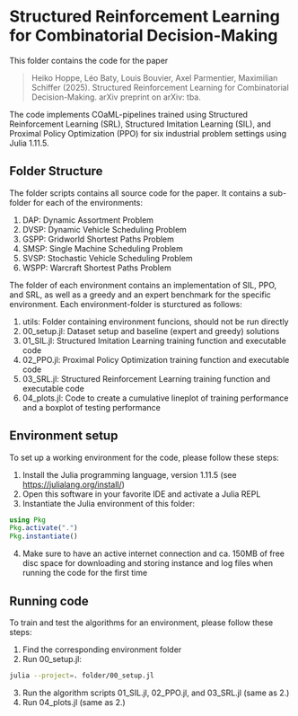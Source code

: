 # Structured Reinforcement Learning for Combinatorial Decision-Making

This folder contains the code for the paper

> Heiko Hoppe, Léo Baty, Louis Bouvier, Axel Parmentier, Maximilian Schiffer (2025). Structured Reinforcement Learning for Combinatorial Decision-Making. arXiv preprint on arXiv: tba.

The code implements COaML-pipelines trained using Structured Reinforcement Learning (SRL), Structured Imitation Learning (SIL), and Proximal Policy Optimization (PPO) for six industrial problem settings using Julia 1.11.5.

## Folder Structure

The folder scripts contains all source code for the paper. It contains a sub-folder for each of the environments:
1. DAP: Dynamic Assortment Problem
2. DVSP: Dynamic Vehicle Scheduling Problem
3. GSPP: Gridworld Shortest Paths Problem
4. SMSP: Single Machine Scheduling Problem
5. SVSP: Stochastic Vehicle Scheduling Problem
6. WSPP: Warcraft Shortest Paths Problem

The folder of each environment contains an implementation of SIL, PPO, and SRL, as well as a greedy and an expert benchmark for the specific environment. Each environment-folder is sturctured as follows:
1. utils: Folder containing environment funcions, should not be run directly
2. 00_setup.jl: Dataset setup and baseline (expert and greedy) solutions
3. 01_SIL.jl: Structured Imitation Learning training function and executable code
4. 02_PPO.jl: Proximal Policy Optimization training function and executable code
5. 03_SRL.jl: Structured Reinforcement Learning training function and executable code
6. 04_plots.jl: Code to create a cumulative lineplot of training performance and a boxplot of testing performance

## Environment setup

To set up a working environment for the code, please follow these steps:
1. Install the Julia programming language, version 1.11.5 (see https://julialang.org/install/)
2. Open this software in your favorite IDE and activate a Julia REPL
3. Instantiate the Julia environment of this folder:
```julia
using Pkg
Pkg.activate(".")
Pkg.instantiate()
```
4. Make sure to have an active internet connection and ca. 150MB of free disc space for downloading and storing instance and log files when running the code for the first time

## Running code

To train and test the algorithms for an environment, please follow these steps:
1. Find the corresponding environment folder
2. Run 00_setup.jl:
```bash
julia --project=. folder/00_setup.jl
```
3. Run the algorithm scripts 01_SIL.jl, 02_PPO.jl, and 03_SRL.jl (same as 2.)
4. Run 04_plots.jl (same as 2.)
